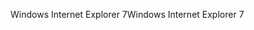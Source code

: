<span data-ttu-id="ae43d-101">Windows Internet Explorer 7</span><span class="sxs-lookup"><span data-stu-id="ae43d-101">Windows Internet Explorer 7</span></span>